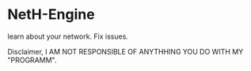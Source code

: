 # NetH-Engine
learn about your network.
Fix issues.

Disclaimer,
I AM NOT RESPONSIBLE OF ANYTHHING YOU DO WITH MY "PROGRAMM".
